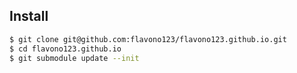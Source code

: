 ## Install
```sh
$ git clone git@github.com:flavono123/flavono123.github.io.git
$ cd flavono123.github.io
$ git submodule update --init
```

